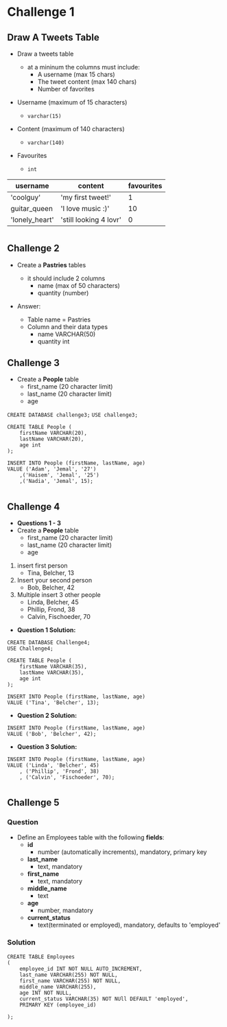 # Challenge 1

## Draw A Tweets Table

- Draw a tweets table

  - at a mininum the columns must include:
    - A username (max 15 chars)
    - The tweet content (max 140 chars)
    - Number of favorites

- Username (maximum of 15 characters)
  - `varchar(15)`
- Content (maximum of 140 characters)
  - `varchar(140)`
- Favourites
  - `int`

| username       | content                | favourites |
| -------------- | ---------------------- | ---------- |
| 'coolguy'      | 'my first tweet!'      | 1          |
| guitar_queen   | 'I love music :)'      | 10         |
| 'lonely_heart' | 'still looking 4 lovr' | 0          |

#

## Challenge 2

- Create a **Pastries** tables

  - it should include 2 columns
    - name (max of 50 characters)
    - quantity (number)

- Answer:
  - Table name = Pastries
  - Column and their data types
    - name VARCHAR(50)
    - quantity int

## Challenge 3

- Create a **People** table
  - first_name (20 character limit)
  - last_name (20 character limit)
  - age

`CREATE DATABASE challenge3;`
`USE challenge3;`

```
CREATE TABLE People (
	firstName VARCHAR(20),
	lastName VARCHAR(20),
	age int
);
```

```
INSERT INTO People (firstName, lastName, age)
VALUE ('Adam', 'Jemal', '27')
	,('Haisem', 'Jemal', '25')
	,('Nadia', 'Jemal', 15);

```

#

## Challenge 4

- **Questions 1 - 3**
- Create a **People** table
  - first_name (20 character limit)
  - last_name (20 character limit)
  - age

1. insert first person
   - Tina, Belcher, 13
2. Insert your second person
   - Bob, Belcher, 42
3. Multiple insert 3 other people
   - Linda, Belcher, 45
   - Phillip, Frond, 38
   - Calvin, Fischoeder, 70

- **Question 1 Solution:**

```
CREATE DATABASE Challenge4;
USE Challenge4;

CREATE TABLE People (
	firstName VARCHAR(35),
	lastName VARCHAR(35),
	age int
);

INSERT INTO People (firstName, lastName, age)
VALUE ('Tina', 'Belcher', 13);
```

- **Question 2 Solution:**

```
INSERT INTO People (firstName, lastName, age)
VALUE ('Bob', 'Belcher', 42);
```

- **Question 3 Solution:**

```
INSERT INTO People (firstName, lastName, age)
VALUE ('Linda', 'Belcher', 45)
	, ('Phillip', 'Frond', 38)
	, ('Calvin', 'Fischoeder', 70);
```

#

## Challenge 5

### Question

- Define an Employees table with the following **fields**:
  - **id**
    - number (automatically increments), mandatory, primary key
  - **last_name**
    - text, mandatory
  - **first_name**
    - text, mandatory
  - **middle_name**
    - text
  - **age**
    - number, mandatory
  - **current_status**
    - text(terminated or employed), mandatory, defaults to 'employed'

### Solution

```
CREATE TABLE Employees
(
	employee_id INT NOT NULL AUTO_INCREMENT,
	last_name VARCHAR(255) NOT NULL,
	first_name VARCHAR(255) NOT NULL,
	middle_name VARCHAR(255),
	age INT NOT NULL,
	current_status VARCHAR(35) NOT NUll DEFAULT 'employed',
	PRIMARY KEY (employee_id)

);
```
